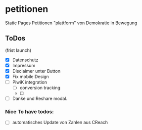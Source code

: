 # petitionen
Static Pages Petitionen "plattform" von Demokratie in Bewegung


## ToDos
(frist launch)

 - [x] Datenschutz
 - [x] Impressum
 - [x] Disclaimer unter Button
 - [x] Fix mobile Design
 - [ ] PiwiK integration
    - [ ] conversion tracking
    - [ ] 
 - [ ] Danke und Reshare modal.

### Nice To have todos:

 - [ ] automatisches Update von Zahlen aus CReach

